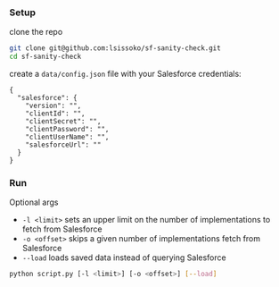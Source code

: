 
### Setup
clone the repo
```sh
git clone git@github.com:lsissoko/sf-sanity-check.git
cd sf-sanity-check
```
create a `data/config.json` file with your Salesforce credentials:
```
{
  "salesforce": {
    "version": "",
    "clientId": "",
    "clientSecret": "",
    "clientPassword": "",
    "clientUserName": "",
    "salesforceUrl": ""
  }
}
```

### Run
Optional args

- `-l <limit>`  sets an upper limit on the number of implementations to fetch from Salesforce
- `-o <offset>` skips a given number of implementations fetch from Salesforce
- `--load`      loads saved data instead of querying Salesforce

```sh
python script.py [-l <limit>] [-o <offset>] [--load]
```
